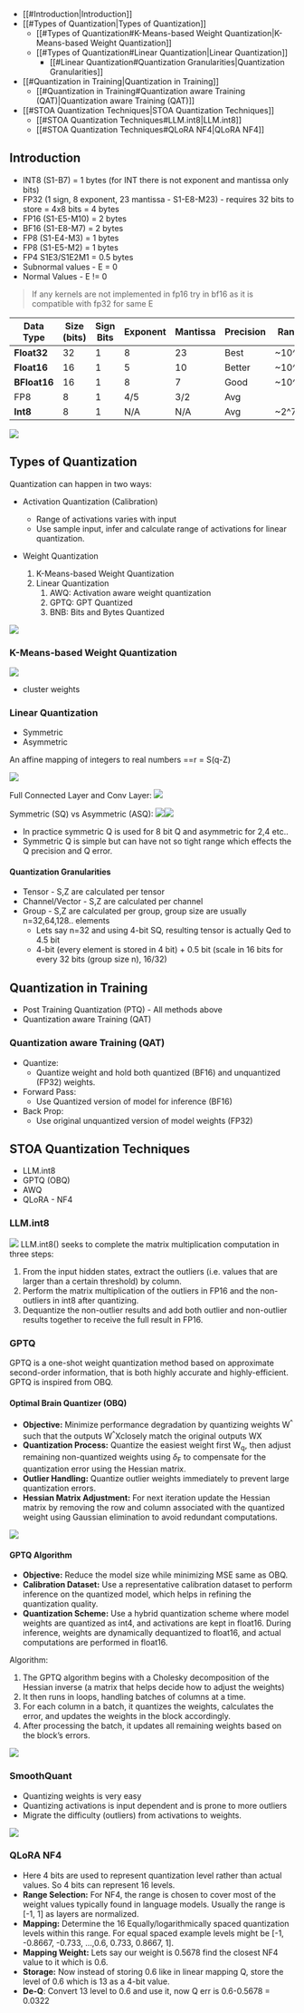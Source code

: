 
- [[#Introduction|Introduction]]
- [[#Types of Quantization|Types of Quantization]]
	- [[#Types of Quantization#K-Means-based Weight Quantization|K-Means-based Weight Quantization]]
	- [[#Types of Quantization#Linear Quantization|Linear Quantization]]
		- [[#Linear Quantization#Quantization Granularities|Quantization Granularities]]
- [[#Quantization in Training|Quantization in Training]]
	- [[#Quantization in Training#Quantization aware Training (QAT)|Quantization aware Training (QAT)]]
- [[#STOA Quantization Techniques|STOA Quantization Techniques]]
	- [[#STOA Quantization Techniques#LLM.int8|LLM.int8]]
	- [[#STOA Quantization Techniques#QLoRA NF4|QLoRA NF4]]

## Introduction

- INT8 (S1-B7) = 1 bytes (for INT there is not exponent and mantissa only bits)
- FP32 (1 sign, 8 exponent, 23 mantissa - S1-E8-M23) - requires 32 bits to store = 4x8 bits = 4 bytes
- FP16 (S1-E5-M10) = 2 bytes
- BF16 (S1-E8-M7) = 2 bytes
- FP8 (S1-E4-M3) = 1 bytes
- FP8 (S1-E5-M2) = 1 bytes
- FP4 S1E3/S1E2M1 = 0.5 bytes
- Subnormal values -  E = 0
- Normal Values - E != 0

> If any kernels are not implemented in fp16 try in bf16 as it is compatible with fp32 for same E
 
| Data Type    | Size (bits) | Sign Bits | Exponent | Mantissa | Precision | Range  |
| ------------ | ----------- | --------- | -------- | -------- | --------- | ------ |
| **Float32**  | 32          | 1         | 8        | 23       | Best      | ~10^38 |
| **Float16**  | 16          | 1         | 5        | 10       | Better    | ~10^4  |
| **BFloat16** | 16          | 1         | 8        | 7        | Good      | ~10^38 |
| FP8          | 8           | 1         | 4/5      | 3/2      | Avg       |        |
| **Int8**     | 8           | 1         | N/A      | N/A      | Avg       | ~2^7   |
![](attachments/Pasted%20image%2020240705132049.png)
## Types of Quantization

Quantization can happen in two ways:
- Activation Quantization (Calibration)
	- Range of activations varies with input
	- Use sample input, infer and calculate range of activations for linear quantization. 

- Weight Quantization
	1. K-Means-based Weight Quantization
	2. Linear Quantization
		1. AWQ: Activation aware weight quantization
		2. GPTQ: GPT Quantized
		3. BNB: Bits and Bytes Quantized

![](attachments/Pasted%20image%2020240705091622.png)

### K-Means-based Weight Quantization

![](attachments/Pasted%20image%2020240704184537.png)
- cluster weights

### Linear Quantization
- Symmetric 
- Asymmetric

An affine mapping of integers to real numbers ==r = S(q-Z)

![](attachments/Pasted%20image%2020240704184804.png)

Full Connected Layer and Conv Layer:
![](attachments/Pasted%20image%2020240704185026.png)

Symmetric (SQ) vs Asymmetric (ASQ):
![](attachments/Pasted%20image%2020240704185237.png)![](attachments/Pasted%20image%2020240704185253.png)
- In practice symmetric Q is used for 8 bit Q and asymmetric for 2,4 etc..
- Symmetric Q is simple but can have not so tight range which effects the Q precision and Q error.

#### Quantization Granularities
- Tensor - S,Z are calculated per tensor
- Channel/Vector - S,Z are calculated per channel
- Group - S,Z are calculated per group, group size are usually n=32,64,128.. elements
	- Lets say n=32 and using 4-bit SQ, resulting tensor is actually Qed to 4.5 bit
	- 4-bit (every element is stored in 4 bit) + 0.5 bit (scale in 16 bits for every 32 bits (group size n), 16/32)

## Quantization in Training
- Post Training Quantization (PTQ) - All methods above
- Quantization aware Training (QAT)

### Quantization aware Training (QAT)
- Quantize:
	- Quantize weight and hold both quantized (BF16) and unquantized (FP32) weights. 
- Forward Pass:
	- Use Quantized version of model for inference (BF16)
- Back Prop:
	- Use original unquantized version of model weights (FP32)

## STOA Quantization Techniques
- LLM.int8
- GPTQ (OBQ)
- AWQ
- QLoRA - NF4

### LLM.int8

![](attachments/Mixed-int8.gif)
LLM.int8() seeks to complete the matrix multiplication computation in three steps:

1. From the input hidden states, extract the outliers (i.e. values that are larger than a certain threshold) by column.
2. Perform the matrix multiplication of the outliers in FP16 and the non-outliers in int8 after quantizing.
3. Dequantize the non-outlier results and add both outlier and non-outlier results together to receive the full result in FP16.

### GPTQ

GPTQ is a one-shot weight quantization method based on approximate second-order information, that is both highly accurate and highly-efficient. GPTQ is inspired from OBQ.
#### Optimal Brain Quantizer (OBQ)
- **Objective:** Minimize performance degradation by quantizing weights W<sup>^</sup>​ such that the outputs W<sup>^</sup>X​ closely match the original outputs WX
- **Quantization Process:** Quantize the easiest weight first W<sub>q</sub>, then adjust remaining non-quantized weights using $\delta$<sub>F</sub> to compensate for the quantization error using the Hessian matrix.
- **Outlier Handling:** Quantize outlier weights immediately to prevent large quantization errors.
- **Hessian Matrix Adjustment:** For next iteration update the Hessian matrix by removing the row and column associated with the quantized weight using Gaussian elimination to avoid redundant computations.

![](attachments/Pasted%20image%2020240705172944.png)

#### GPTQ Algorithm
- **Objective:** Reduce the model size while minimizing MSE same as OBQ.
- **Calibration Dataset:** Use a representative calibration dataset to perform inference on the quantized model, which helps in refining the quantization quality.
- **Quantization Scheme:** Use a hybrid quantization scheme where model weights are quantized as int4, and activations are kept in float16. During inference, weights are dynamically dequantized to float16, and actual computations are performed in float16.

Algorithm:
1. The GPTQ algorithm begins with a Cholesky decomposition of the Hessian inverse (a matrix that helps decide how to adjust the weights)
2. It then runs in loops, handling batches of columns at a time.
3. For each column in a batch, it quantizes the weights, calculates the error, and updates the weights in the block accordingly.
4. After processing the batch, it updates all remaining weights based on the block’s errors.

![](attachments/Pasted%20image%2020240705173101.png)

### SmoothQuant
- Quantizing weights is very easy
- Quantizing activations is input dependent and is prone to more outliers
- Migrate the difficulty (outliers) from activations to weights.

![](attachments/Pasted%20image%2020240705175717.png)



### QLoRA NF4

- Here 4 bits are used to represent quantization level rather than actual values. So 4 bits can represent 16 levels. 
- **Range Selection:** For NF4, the range is chosen to cover most of the weight values typically found in language models. Usually the range is [-1, 1] as layers are normalized.
- **Mapping:** Determine the 16 Equally/logarithmically spaced quantization levels within this range. For equal spaced example levels might be [-1, -0.8667, -0.733, …,0.6, 0.733, 0.8667, 1].
- **Mapping Weight:** Lets say our weight is 0.5678 find the closest NF4 value to it which is 0.6.
- **Storage:** Now instead of storing 0.6 like in linear mapping Q, store the level of 0.6 which is 13 as a 4-bit value.
- **De-Q**: Convert 13 level to 0.6 and use it, now Q err is 0.6-0.5678 = 0.0322


  